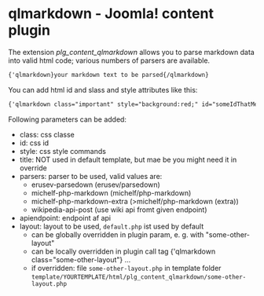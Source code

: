 # qlmarkdown - Joomla! content plugin

The extension _plg_content_qlmarkdown_  allows you to parse markdown data into valid html code; various numbers of parsers are available. 

~~~html
{'qlmarkdown}your markdown text to be parsed{/qlmarkdown}
~~~ 

You can add html id and slass and style attributes like this: 

~~~html
{'qlmarkdown class="important" style="background:red;" id="someIdThatMeansSomethingToYou"}your markdown text to be parsed{/qlmarkdown}
~~~

Following parameters can be added:  

* class: css classe
* id: css id
* style: css style commands
* title: NOT used in default template, but mae be you might need it in override
* parsers: parser to be used, valid values are:
    * erusev-parsedown (erusev/parsedown)
    * michelf-php-markdown (michelf/php-markdown)
    * michelf-php-markdown-extra (>michelf/php-markdown (extra))
    * wikipedia-api-post (use wiki api fromt given endpoint)
* apiendpoint: endpoint af api
* layout: layout to be used, `default.php` ist used by default
    * can be globally overridden in plugin param, e. g. with "some-other-layout"
    * can be locally overridden in plugin call tag {'qlmarkdown class="some-other-layout"} ...
    * if overridden: file `some-other-layout.php` in template folder `template/YOURTEMPLATE/html/plg_content_qlmarkdown/some-other-layout.php`  
